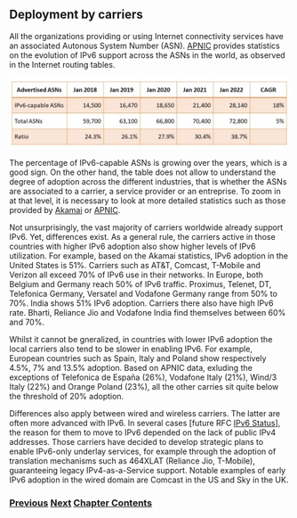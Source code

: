 ## Deployment by carriers

All the organizations providing or using Internet connectivity services have an associated Autonous System Number (ASN).
[APNIC](https://blog.apnic.net/2022/01/06/bgp-in-2021-the-bgp-table/) provides statistics on the evolution of IPv6 support across the ASNs in the world, as observed in the Internet routing tables.

<img src="./Section5_Table2.jpg" title="Table shows 18% annual IPv6 growth 2018 to 2022">

The percentage of IPv6-capable ASNs is growing over the years, which is a good sign.
On the other hand, the table does not allow to understand the degree of adoption across the different industries, that is whether the ASNs are associated to a carrier, a service provider or an entreprise.
To zoom in at that level, it is necessary to look at more detailed statistics such as those provided by [Akamai](https://www.akamai.com/internet-station/cyber-attacks/state-of-the-internet-report/ipv6-adoption-visualization) or [APNIC](https://stats.labs.apnic.net).

Not unsurprisingly, the vast majority of carriers worldwide already support IPv6. Yet, differences exist.
As a general rule, the carriers active in those countries with higher IPv6 adoption also show higher levels of IPv6 utilization.
For example, based on the Akamai statistics, IPv6 adoption in the United States is 51%. Carriers such as AT&T, Comcast, T-Mobile and Verizon all exceed 70% of IPv6 use in their networks.
In Europe, both Belgium and Germany reach 50% of IPv6 traffic. Proximus, Telenet, DT, Telefonica Germany, Versatel and Vodafone Germany range from 50% to 70%.
India shows 51% IPv6 adoption. Carriers there also have high IPv6 rate. Bharti, Reliance Jio and Vodafone India find themselves between 60% and 70%.

Whilst it cannot be gneralized, in countries with lower IPv6 adoption the local carriers also tend to be slower in enabling IPv6.
For example, European countries such as Spain, Italy and Poland show respectively 4.5%, 7% and 13.5% adoption. 
Based on APNIC data, exluding the exceptions of Telefonica de España (26%), Vodafone Italy (21%), Wind/3 Italy (22%) and Orange Poland (23%), all the other carries sit quite below the threshold of 20% adoption.

Differences also apply between wired and wireless carriers. The latter are often more advanced with IPv6. In several cases \[future RFC [IPv6 Status](https://datatracker.ietf.org/doc/draft-ietf-v6ops-ipv6-deployment/)\], the reason for them to move to IPv6 depended on the lack of public IPv4 addresses.
Those carriers have decided to develop strategic plans to enable IPv6-only underlay services, for example through the adoption of translation mechanisms such as 464XLAT (Reliance Jio, T-Mobile), guaranteeing legacy IPv4-as-a-Service support.
Notable examples of early IPv6 adoption in the wired domain are Comcast in the US and Sky in the UK.

<!-- Link lines generated automatically; do not delete -->
### [<ins>Previous</ins>](Status.md) [<ins>Next</ins>](Deployment%20in%20the%20home.md) [<ins>Chapter Contents</ins>](5.%20Deployment.md)
